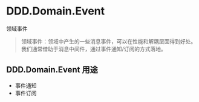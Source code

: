 # DDD.Domain.Event

领域事件

> 领域事件：领域中产生的一些消息事件，可以在性能和解耦层面得到好处。 
> 我们通常借助于消息中间件，通过事件通知/订阅的方式落地。

## DDD.Domain.Event 用途

- 事件通知
- 事件订阅
